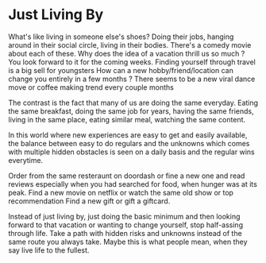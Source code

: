 # Just Living By

What's like living in someone else's shoes? Doing their jobs, hanging around in their social circle, living in their bodies. 
There's a comedy movie about each of these.
Why does the idea of a vacation thrill us so much ? You look forward to it for the coming weeks. Finding yourself through travel is a big sell for youngsters
How can a new hobby/friend/location can change you entirely in a few months ? There seems to be a new viral dance move or coffee making trend every couple months

The contrast is the fact that many of us are doing the same everyday. Eating the same breakfast, doing the same job for years, having the same
friends, living in the same place, eating similar meal, watching the same content. 

In this world where new experiences are easy to get and easily available, the balance between easy to do regulars and the unknowns which comes with 
multiple hidden obstacles is seen on a daily basis and the regular wins everytime. 

Order from the same resteraunt on doordash or fine a new one and read reviews especially when you had searched for food, when hunger was at its peak. 
Find a new movie on netflix or watch the same old show or top recommendation
Find a new gift or gift a giftcard.

Instead of just living by, just doing the basic minimum and then looking forward to that vacation or wanting to change yourself, stop half-assing through life. 
Take a path with hidden risks and unknowns instead of the same route you always take. Maybe this is what people mean, when they say live life to the fullest. 
